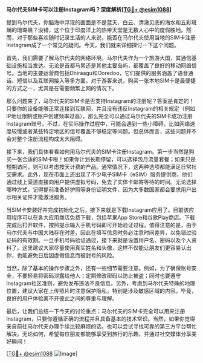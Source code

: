 **马尔代夫SIM卡可以注册Instagram吗？深度解析[[TG💪+ @esim1088](https://t.me/s/esim1088)]**

提到马尔代夫，你脑海中浮现的画面是不是蓝天、白云、清澈见底的海水和五彩斑斓的珊瑚礁？没错，这个位于印度洋上的热带天堂是无数人心中的度假胜地。然而，对于那些喜欢随时记录生活的人来说，能否在马尔代夫使用当地的SIM卡注册Instagram成了一个常见的疑问。今天，我们就来详细探讨一下这个问题。

首先，我们需要了解马尔代夫的网络环境。马尔代夫作为一个旅游大国，其通信基础设施相当发达。无论是首都马累还是其他主要岛屿，都覆盖了良好的移动网络信号。当地的主要运营商包括Dhiraagu和Ooredoo，它们提供的服务涵盖了语音通话、短信以及互联网接入等多方面。对于游客来说，购买一张本地SIM卡是最便捷的方式之一，尤其是在需要频繁上网的情况下。

那么问题来了，马尔代夫的SIM卡是否支持Instagram的注册呢？答案是肯定的！只要你的设备能够正常连接到互联网，并且没有违反Instagram的相关规定（例如IP地址限制或账户创建频率过高），那么完全可以通过马尔代夫的SIM卡成功注册Instagram账号。不过，在实际操作过程中，可能会遇到一些小障碍，比如网络速度较慢或者某些特定地区的信号覆盖不够稳定等问题。但总体而言，这些问题并不会对整个注册流程构成太大阻碍。

接下来，我们具体看看如何用马尔代夫的SIM卡注册Instagram。第一步当然是购买一张合适的SIM卡啦！如果你计划长期停留，可以选择包月流量套餐；如果只是短期访问，则可以考虑按天计费的产品。通常情况下，这两种选项都能满足日常社交需求。此外，现在市面上还出现了不少电子SIM卡（eSIM）服务提供商，他们通过线上渠道直接向用户提供虚拟号码，免去了实体卡邮寄等待的时间。无论选择哪种方式，记得提前准备好护照等身份证明文件，因为大多数国家都会要求用户出示相关证件才能激活服务。

当SIM卡安装好并完成初始化之后，接下来就是下载Instagram应用了。目前该应用程序可以在各大应用商店免费下载，包括苹果App Store和谷歌Play商店。下载完成后打开软件，按照提示输入手机号码即可开始验证过程。值得注意的是，由于马尔代夫与中国大陆存在时差，因此在填写信息时务必注意时间差异，以免错过验证码的有效期。一旦手机号码验证通过，接下来就是设置用户名、密码以及个人资料了。这里建议大家尽量使用真实姓名和头像，这样不仅能让朋友们更容易认出你，也能避免日后因虚假信息而被封号的风险。

当然，除了基本的操作步骤之外，还有一些细节需要注意。例如，为了确保账号安全，不要轻易将密码泄露给他人；定期修改密码以防止被盗；同时也要遵守Instagram社区准则，避免发布违法不良信息。另外，考虑到马尔代夫特殊的地理位置，建议大家在上传照片时注意保护隐私，特别是涉及敏感区域的内容。毕竟，良好的用户体验离不开彼此之间的尊重与理解。

最后，让我们总结一下今天的讨论重点：马尔代夫的SIM卡完全可以用来注册Instagram，只要你遵循正确的流程并且具备基本的技术常识。当然，如果你觉得亲自前往马尔代夫办理手续比较麻烦的话，也可以尝试寻找可靠的第三方平台帮忙解决。无论如何，希望每位朋友都能够享受到旅行的乐趣，并通过社交媒体分享美好瞬间！

[[TG💪+ @esim1088](https://t.me/s/esim1088) ![Image](https://i.postimg.cc/4NQfJmqS/Snipaste-2025-05-13-00-14-12.png)]